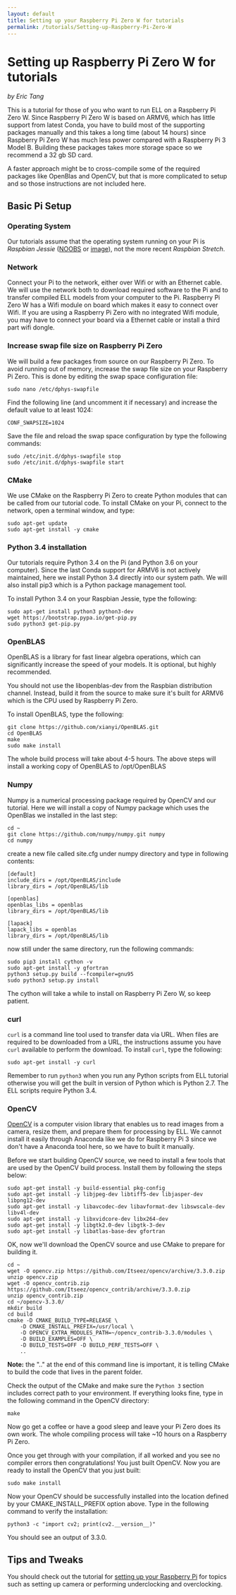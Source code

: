 ```yaml
---
layout: default
title: Setting up your Raspberry Pi Zero W for tutorials
permalink: /tutorials/Setting-up-Raspberry-Pi-Zero-W
---
```


# Setting up Raspberry Pi Zero W for tutorials

*by Eric Tang*

This is a tutorial for those of you who want to run ELL on a Raspberry Pi Zero W. Since Raspberry Pi Zero W is based on ARMV6, which has little support from latest Conda, you have to build most of the supporting packages manually and this takes a long time (about 14 hours) since Raspberry Pi Zero W has much less power compared with a Raspberry Pi 3 Model B. Building these packages takes more storage space so we recommend a 32 gb SD card.

A faster approach might be to cross-compile some of the required packages
like OpenBlas and OpenCV, but that is more complicated to setup and
so those instructions are not included here.

## Basic Pi Setup

### Operating System
Our tutorials assume that the operating system running on your Pi is *Raspbian Jessie* ([NOOBS](https://downloads.raspberrypi.org/NOOBS/images/NOOBS-2017-07-05/) or [image](https://downloads.raspberrypi.org/raspbian/images/raspbian-2017-07-05/)), not the more recent *Raspbian Stretch*.

### Network
Connect your Pi to the network, either over Wifi or with an Ethernet cable. We will use the network both to download required software to the Pi and to transfer compiled ELL models from your computer to the Pi. Raspberry Pi Zero W has a Wifi module on board which makes it easy to connect over Wifi. If you are using a Raspberry Pi Zero with no integrated Wifi module, you may have to connect your board via a Ethernet cable or install a third part wifi dongle.

### Increase swap file size on Raspberry Pi Zero
We will build a few packages from source on our Raspberry Pi Zero. To avoid running out of memory, increase the swap file size on your Raspberry Pi Zero. This is done by editing the swap space configuration file:

```shell
sudo nano /etc/dphys-swapfile
```

Find the following line (and uncomment it if necessary) and increase
the default value to at least 1024:

```shell
CONF_SWAPSIZE=1024
```

Save the file and reload the swap space configuration by type the following commands:

```shell
sudo /etc/init.d/dphys-swapfile stop
sudo /etc/init.d/dphys-swapfile start
```

### CMake
We use CMake on the Raspberry Pi Zero to create Python modules that can be called from our tutorial code. To install CMake on your Pi, connect to the network, open a terminal window, and type:

```shell
sudo apt-get update
sudo apt-get install -y cmake
```

### Python 3.4 installation
Our tutorials require Python 3.4 on the Pi (and Python 3.6 on your computer). Since the last Conda support for ARMV6 is not actively maintained, here we install Python 3.4 directly into our system path. We will also install pip3 which is a Python package management tool.

To install Python 3.4 on your Raspbian Jessie, type the following:

```shell
sudo apt-get install python3 python3-dev
wget https://bootstrap.pypa.io/get-pip.py
sudo python3 get-pip.py
```

### OpenBLAS
OpenBLAS is a library for fast linear algebra operations, which can significantly increase the speed of your models. It is optional, but highly recommended.

You should not use the libopenblas-dev from the Raspbian distribution channel. Instead, build it from the source to make sure it's built for ARMV6 which is the CPU used by Raspberry Pi Zero.

To install OpenBLAS, type the following:

```shell
git clone https://github.com/xianyi/OpenBLAS.git
cd OpenBLAS
make
sudo make install
```

The whole build process will take about 4-5 hours. The above steps will install a working copy of OpenBLAS to /opt/OpenBLAS

### Numpy
Numpy is a numerical processing package required by OpenCV and our tutorial. Here we will install a copy of Numpy package which uses the OpenBlas we installed in the last step:

```shell
cd ~
git clone https://github.com/numpy/numpy.git numpy
cd numpy
```

create a new file called site.cfg under numpy directory and type in following contents:

```shell
[default]
include_dirs = /opt/OpenBLAS/include
library_dirs = /opt/OpenBLAS/lib
 
[openblas]
openblas_libs = openblas
library_dirs = /opt/OpenBLAS/lib
 
[lapack]
lapack_libs = openblas
library_dirs = /opt/OpenBLAS/lib
```

now still under the same directory, run the following commands:

```shell
sudo pip3 install cython -v
sudo apt-get install -y gfortran
python3 setup.py build --fcompiler=gnu95
sudo python3 setup.py install
```

The cython will take a while to install on Raspberry Pi Zero W, so keep patient.

### curl
`curl` is a command line tool used to transfer data via URL. When files are required to be downloaded from a URL, the instructions assume you have `curl` available to perform the download. To install `curl`, type the following:
```shell
sudo apt-get install -y curl
```

Remember to run `python3` when you run any Python scripts from ELL tutorial otherwise you will get the built in version of Python which is Python 2.7. The ELL scripts require Python 3.4.

### OpenCV
[OpenCV](http://opencv.org/) is a computer vision library that enables us to read images from a camera, resize them, and prepare them for processing by ELL. We cannot install it easily through Anaconda like we do for Raspberry Pi 3 since we don't have a Anaconda tool here, so we have to built it manually. 

Before we start building OpenCV source, we need to install a few tools that are used by the OpenCV build process. Install them by following the steps below:

```shell
sudo apt-get install -y build-essential pkg-config
sudo apt-get install -y libjpeg-dev libtiff5-dev libjasper-dev libpng12-dev
sudo apt-get install -y libavcodec-dev libavformat-dev libswscale-dev libv4l-dev
sudo apt-get install -y libxvidcore-dev libx264-dev
sudo apt-get install -y libgtk2.0-dev libgtk-3-dev
sudo apt-get install -y libatlas-base-dev gfortran
```

OK, now we'll download the OpenCV source and use CMake to prepare for building it.

```shell
cd ~
wget -O opencv.zip https://github.com/Itseez/opencv/archive/3.3.0.zip
unzip opencv.zip
wget -O opencv_contrib.zip https://github.com/Itseez/opencv_contrib/archive/3.3.0.zip
unzip opencv_contrib.zip
cd ~/opencv-3.3.0/
mkdir build
cd build
cmake -D CMAKE_BUILD_TYPE=RELEASE \
    -D CMAKE_INSTALL_PREFIX=/usr/local \
    -D OPENCV_EXTRA_MODULES_PATH=~/opencv_contrib-3.3.0/modules \
    -D BUILD_EXAMPLES=OFF \
    -D BUILD_TESTS=OFF -D BUILD_PERF_TESTS=OFF \
    ..
```
**Note:** the ".." at the end of this command line is important, it is 
telling CMake to build the code that lives in the parent folder.

Check the output of the CMake and make sure the `Python 3` section includes correct path to your environment. If everything looks fine, type in the following command in the OpenCV directory:

```shell
make
```

Now go get a coffee or have a good sleep and leave your Pi Zero does its own work. The whole compiling process will take ~10 hours on a Raspberry Pi Zero. 

Once you get through with your compilation, if all worked and you see no compiler errors then congratulations!  You just built OpenCV. Now you are ready to install the OpenCV that you just built:

```shell
sudo make install
```

Now your OpenCV should be successfully installed into the location defined by your CMAKE_INSTALL_PREFIX option above. Type in the following command to verify the installation:

```shell
python3 -c "import cv2; print(cv2.__version__)"
```

You should see an output of 3.3.0.


## Tips and Tweaks

You should check out the tutorial for [setting up your Raspberry Pi](/ELL/tutorials/Setting-up-your-Raspberry-Pi) for topics such as setting up camera or performing underclocking and overclocking.